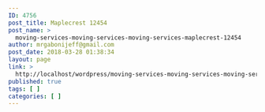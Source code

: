 ```yaml
---
ID: 4756
post_title: Maplecrest 12454
post_name: >
  moving-services-moving-services-moving-services-maplecrest-12454
author: mrgabonijeff@gmail.com
post_date: 2018-03-28 01:38:34
layout: page
link: >
  http://localhost/wordpress/moving-services-moving-services-moving-services-maplecrest-12454/
published: true
tags: [ ]
categories: [ ]
---
```

